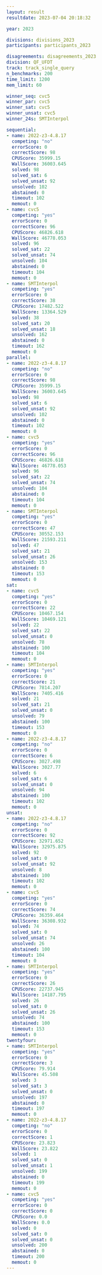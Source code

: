 ```yaml
---
layout: result
resultdate: 2023-07-04 20:18:32

year: 2023

divisions: divisions_2023
participants: participants_2023

disagreements: disagreements_2023
division: QF_UFDT
track: track_single_query
n_benchmarks: 200
time_limit: 1200
mem_limit: 60

winner_seq: cvc5
winner_par: cvc5
winner_sat: cvc5
winner_unsat: cvc5
winner_24s: SMTInterpol

sequential:
- name: 2022-z3-4.8.17
  competing: "no"
  errorScore: 0
  correctScore: 98
  CPUScore: 35999.15
  WallScore: 36003.645
  solved: 98
  solved_sat: 6
  solved_unsat: 92
  unsolved: 102
  abstained: 0
  timeout: 102
  memout: 0
- name: cvc5
  competing: "yes"
  errorScore: 0
  correctScore: 96
  CPUScore: 46826.618
  WallScore: 46778.053
  solved: 96
  solved_sat: 22
  solved_unsat: 74
  unsolved: 104
  abstained: 0
  timeout: 104
  memout: 0
- name: SMTInterpol
  competing: "yes"
  errorScore: 0
  correctScore: 38
  CPUScore: 17482.522
  WallScore: 13364.529
  solved: 38
  solved_sat: 20
  solved_unsat: 18
  unsolved: 162
  abstained: 0
  timeout: 162
  memout: 0
parallel:
- name: 2022-z3-4.8.17
  competing: "no"
  errorScore: 0
  correctScore: 98
  CPUScore: 35999.15
  WallScore: 36003.645
  solved: 98
  solved_sat: 6
  solved_unsat: 92
  unsolved: 102
  abstained: 0
  timeout: 102
  memout: 0
- name: cvc5
  competing: "yes"
  errorScore: 0
  correctScore: 96
  CPUScore: 46826.618
  WallScore: 46778.053
  solved: 96
  solved_sat: 22
  solved_unsat: 74
  unsolved: 104
  abstained: 0
  timeout: 104
  memout: 0
- name: SMTInterpol
  competing: "yes"
  errorScore: 0
  correctScore: 47
  CPUScore: 30552.153
  WallScore: 21593.211
  solved: 47
  solved_sat: 21
  solved_unsat: 26
  unsolved: 153
  abstained: 0
  timeout: 153
  memout: 0
sat:
- name: cvc5
  competing: "yes"
  errorScore: 0
  correctScore: 22
  CPUScore: 10467.154
  WallScore: 10469.121
  solved: 22
  solved_sat: 22
  solved_unsat: 0
  unsolved: 78
  abstained: 100
  timeout: 104
  memout: 0
- name: SMTInterpol
  competing: "yes"
  errorScore: 0
  correctScore: 21
  CPUScore: 7814.207
  WallScore: 7405.416
  solved: 21
  solved_sat: 21
  solved_unsat: 0
  unsolved: 79
  abstained: 100
  timeout: 153
  memout: 0
- name: 2022-z3-4.8.17
  competing: "no"
  errorScore: 0
  correctScore: 6
  CPUScore: 3027.498
  WallScore: 3027.77
  solved: 6
  solved_sat: 6
  solved_unsat: 0
  unsolved: 94
  abstained: 100
  timeout: 102
  memout: 0
unsat:
- name: 2022-z3-4.8.17
  competing: "no"
  errorScore: 0
  correctScore: 92
  CPUScore: 32971.652
  WallScore: 32975.875
  solved: 92
  solved_sat: 0
  solved_unsat: 92
  unsolved: 8
  abstained: 100
  timeout: 102
  memout: 0
- name: cvc5
  competing: "yes"
  errorScore: 0
  correctScore: 74
  CPUScore: 36359.464
  WallScore: 36308.932
  solved: 74
  solved_sat: 0
  solved_unsat: 74
  unsolved: 26
  abstained: 100
  timeout: 104
  memout: 0
- name: SMTInterpol
  competing: "yes"
  errorScore: 0
  correctScore: 26
  CPUScore: 22737.945
  WallScore: 14187.795
  solved: 26
  solved_sat: 0
  solved_unsat: 26
  unsolved: 74
  abstained: 100
  timeout: 153
  memout: 0
twentyfour:
- name: SMTInterpol
  competing: "yes"
  errorScore: 0
  correctScore: 3
  CPUScore: 79.914
  WallScore: 45.508
  solved: 3
  solved_sat: 3
  solved_unsat: 0
  unsolved: 197
  abstained: 0
  timeout: 197
  memout: 0
- name: 2022-z3-4.8.17
  competing: "no"
  errorScore: 0
  correctScore: 1
  CPUScore: 23.823
  WallScore: 23.822
  solved: 1
  solved_sat: 0
  solved_unsat: 1
  unsolved: 199
  abstained: 0
  timeout: 199
  memout: 0
- name: cvc5
  competing: "yes"
  errorScore: 0
  correctScore: 0
  CPUScore: 0.0
  WallScore: 0.0
  solved: 0
  solved_sat: 0
  solved_unsat: 0
  unsolved: 200
  abstained: 0
  timeout: 200
  memout: 0
---
```

